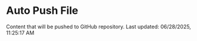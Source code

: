 # Auto Push File

Content that will be pushed to GitHub repository.
Last updated: 06/28/2025, 11:25:17 AM